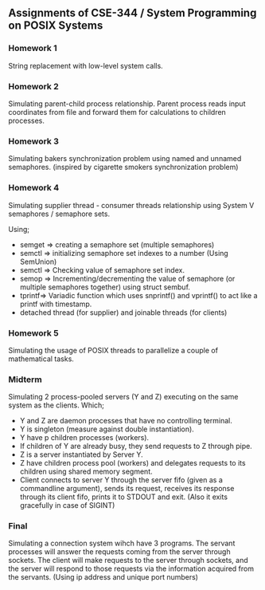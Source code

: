 ## Assignments of CSE-344 / System Programming on POSIX Systems

### Homework 1
String replacement with low-level system calls.

### Homework 2
Simulating parent-child process relationship. Parent process reads input coordinates from file and forward them for calculations to children processes.

### Homework 3
Simulating bakers synchronization problem using named and unnamed semaphores. (inspired by cigarette smokers synchronization problem) 

### Homework 4
Simulating supplier thread - consumer threads relationship using System V semaphores / semaphore sets.

Using;
  * semget => creating a semaphore set (multiple semaphores)
  * semctl => initializing semaphore set indexes to a number (Using SemUnion)
  * semctl => Checking value of semaphore set index.
  * semop  => Incrementing/decrementing the value of semaphore (or multiple semaphores together) using struct sembuf.
  * tprintf=> Variadic function which uses snprintf() and vprintf() to act like a printf with timestamp.
  * detached thread (for supplier) and joinable threads (for clients)

### Homework 5
 Simulating the usage of POSIX threads to parallelize a couple of mathematical tasks.
 
### Midterm
 Simulating 2 process-pooled servers (Y and Z) executing on the same system as the clients. 
 Which;
  * Y and Z are daemon processes that have no controlling terminal.
  * Y is singleton (measure against double instantiation).
  * Y have p children processes (workers).
  * If children of Y are already busy, they send requests to Z through pipe.
  * Z is a server instantiated by Server Y.
  * Z have children process pool (workers) and delegates requests to its children using shared memory segment.
  * Client connects to server Y through the server fifo (given as a commandline argument), sends its request, receives its response through its client fifo, prints it to STDOUT and exit. (Also it exits gracefully in case of SIGINT)

### Final
  Simulating a connection system wihch have 3 programs. The servant processes will answer the requests coming from the server through sockets. The client will make requests to the server through sockets, and the server will respond to those requests via the information acquired from the servants. (Using  ip address and unique port numbers)
